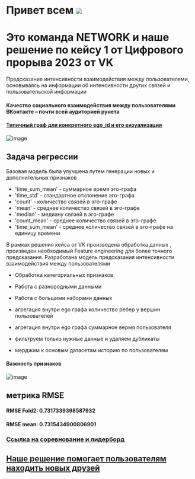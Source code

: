 # Привет всем ![](https://github.com/blackcater/blackcater/raw/main/images/Hi.gif)

# Это команда NETWORK и наше решение по кейсу 1 от Цифрового прорыва 2023 от VK
Предсказание интенсивности взаимодействия между пользователями, основываясь на информации об интенсивности других связей и пользовательской информации

#### Качество социального взаимодействия между пользователями ВКонтакте – почти всей аудиторией рунета

#### [Типичный граф для конкретного ego_id и его визуализация](https://github.com/blinov-89/VK_network/blob/main/graph_plot.ipynb)

![image](https://github.com/blinov-89/VK_network/assets/61515881/6bb0f592-4386-4b02-8349-3ae33fd9d772)

## Задача регрессии

Базовая модель была улучшена путем генерации новых и дополнительных признаков

- 'time_sum_mean' - суммарное время эго-графа
- 'time_std' - стандартное отклонение эго-графа
- 'count' - количество связей в эго-графе
- 'mean' - среднее количество связей в эго-графе
- 'median' - медиану связей в эго-графе
- 'count_mean' - среднее количество связей в эго-графе
- 'time_sum_mean' - среднее количество связей в эго-графе на единицу времени


В рамках решения кейса от VK произведена обработка данных , произведен необходимый Feature engineering для более точного предсказания. Разработана модель предсказания интенсивности взаимодействия между пользователями

- Обработка категориальных признаков
- Работа с разнородными данными
- Работа с большими наборами данных

- агрегация внутри ego графа количество ребер у вершин пользователей
- агрегация внутри ego графа  суммарное вермя пользователя
- фильтруем только нужные данные и удаляем дубликаты
- мерджим к основым датасетам историю по пользователям

#### Важность признаков

![image](https://github.com/blinov-89/VK_network/assets/61515881/3856106c-7c1c-491c-b05e-1f0b7aa4c446)


## метрика RMSE

#### RMSE Fold2: 0.7317339398587932
#### RMSE mean: 0.7315434900806901

### [Ссылка на соревнование и лидерборд](https://cups.online/ru/workareas/digital_breakout_2023/793/1494)

## [Наше решение помогает пользователям находить новых друзей](https://github.com/blinov-89/VK_network/blob/main/VK_solution.ipynb)

